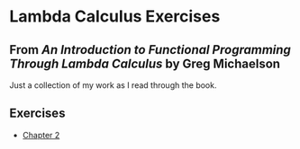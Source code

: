 # Lambda Calculus Exercises
## From _An Introduction to Functional Programming Through Lambda Calculus_ by Greg Michaelson

Just a collection of my work as I read through the book.

## Exercises
- [Chapter 2](./ch2-exercises.md)
